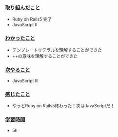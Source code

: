 ### <u>取り組んだこと</u>
- Ruby on Rails5 完了
- JavaScript II

### <u>わかったこと</u>
- テンプレートリテラルを理解することができた
- ++の意味を理解することができた

### <u>次やること</u>
- JavaScript Ⅲ

### <u>感じたこと</u>
- やっとRuby on Rails5終わった！次はJavaScriptだ！

### <u>学習時間</u>
- 5h